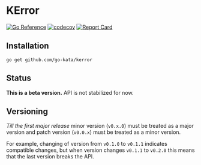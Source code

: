 # KError

[![Go Reference](https://pkg.go.dev/badge/github.com/go-kata/kerror.svg)](https://pkg.go.dev/github.com/go-kata/kerror)
[![codecov](https://codecov.io/gh/go-kata/kerror/branch/master/graph/badge.svg?token=IOJ93D4DDO)](https://codecov.io/gh/go-kata/kerror)
[![Report Card](https://goreportcard.com/badge/github.com/go-kata/kerror)](https://goreportcard.com/report/github.com/go-kata/kerror)

## Installation

`go get github.com/go-kata/kerror`

## Status

**This is a beta version.** API is not stabilized for now.

## Versioning

*Till the first major release* minor version (`v0.x.0`) must be treated as a major version
and patch version (`v0.0.x`) must be treated as a minor version.

For example, changing of version from `v0.1.0` to `v0.1.1` indicates compatible changes,
but when version changes `v0.1.1` to `v0.2.0` this means that the last version breaks the API.
